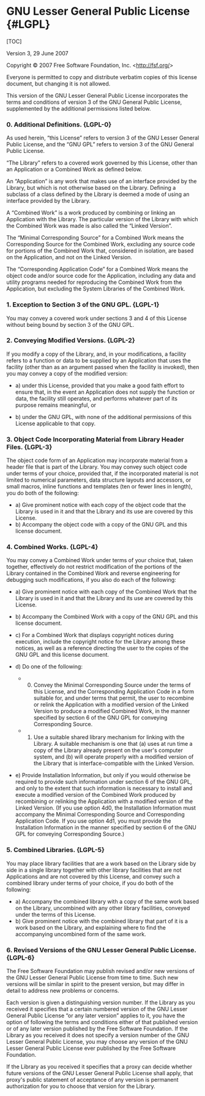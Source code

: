 # GNU Lesser General Public License {#LGPL}
[TOC]

Version 3, 29 June 2007

Copyright &copy; 2007 Free Software Foundation, Inc. &lt;<http://fsf.org/>&gt;

Everyone is permitted to copy and distribute verbatim copies
of this license document, but changing it is not allowed.


This version of the GNU Lesser General Public License incorporates
the terms and conditions of version 3 of the GNU General Public
License, supplemented by the additional permissions listed below.

### 0. Additional Definitions. {LGPL-0}

As used herein, &ldquo;this License&rdquo; refers to version 3 of the GNU Lesser
General Public License, and the &ldquo;GNU GPL&rdquo; refers to version 3 of the GNU
General Public License.

&ldquo;The Library&rdquo; refers to a covered work governed by this License,
other than an Application or a Combined Work as defined below.

An &ldquo;Application&rdquo; is any work that makes use of an interface provided
by the Library, but which is not otherwise based on the Library.
Defining a subclass of a class defined by the Library is deemed a mode
of using an interface provided by the Library.

A &ldquo;Combined Work&rdquo; is a work produced by combining or linking an
Application with the Library.  The particular version of the Library
with which the Combined Work was made is also called the &ldquo;Linked
Version&rdquo;.

The &ldquo;Minimal Corresponding Source&rdquo; for a Combined Work means the
Corresponding Source for the Combined Work, excluding any source code
for portions of the Combined Work that, considered in isolation, are
based on the Application, and not on the Linked Version.

The &ldquo;Corresponding Application Code&rdquo; for a Combined Work means the
object code and/or source code for the Application, including any data
and utility programs needed for reproducing the Combined Work from the
Application, but excluding the System Libraries of the Combined Work.

### 1. Exception to Section 3 of the GNU GPL. {LGPL-1}

You may convey a covered work under sections 3 and 4 of this License
without being bound by section 3 of the GNU GPL.

### 2. Conveying Modified Versions. {LGPL-2}

If you modify a copy of the Library, and, in your modifications, a
facility refers to a function or data to be supplied by an Application
that uses the facility (other than as an argument passed when the
facility is invoked), then you may convey a copy of the modified
version:

* a) under this License, provided that you make a good faith effort to
ensure that, in the event an Application does not supply the
function or data, the facility still operates, and performs
whatever part of its purpose remains meaningful, or

* b) under the GNU GPL, with none of the additional permissions of
this License applicable to that copy.

### 3. Object Code Incorporating Material from Library Header Files. {LGPL-3}

The object code form of an Application may incorporate material from
a header file that is part of the Library.  You may convey such object
code under terms of your choice, provided that, if the incorporated
material is not limited to numerical parameters, data structure
layouts and accessors, or small macros, inline functions and templates
(ten or fewer lines in length), you do both of the following:

* a) Give prominent notice with each copy of the object code that the
Library is used in it and that the Library and its use are
covered by this License.
* b) Accompany the object code with a copy of the GNU GPL and this license
document.

### 4. Combined Works. {LGPL-4}

You may convey a Combined Work under terms of your choice that,
taken together, effectively do not restrict modification of the
portions of the Library contained in the Combined Work and reverse
engineering for debugging such modifications, if you also do each of
the following:

* a) Give prominent notice with each copy of the Combined Work that
the Library is used in it and that the Library and its use are
covered by this License.

* b) Accompany the Combined Work with a copy of the GNU GPL and this license
document.

* c) For a Combined Work that displays copyright notices during
execution, include the copyright notice for the Library among
these notices, as well as a reference directing the user to the
copies of the GNU GPL and this license document.

* d) Do one of the following:
    - 0) Convey the Minimal Corresponding Source under the terms of this
License, and the Corresponding Application Code in a form
suitable for, and under terms that permit, the user to
recombine or relink the Application with a modified version of
the Linked Version to produce a modified Combined Work, in the
manner specified by section 6 of the GNU GPL for conveying
Corresponding Source.
    - 1) Use a suitable shared library mechanism for linking with the
Library.  A suitable mechanism is one that (a) uses at run time
a copy of the Library already present on the user's computer
system, and (b) will operate properly with a modified version
of the Library that is interface-compatible with the Linked
Version.

* e) Provide Installation Information, but only if you would otherwise
be required to provide such information under section 6 of the
GNU GPL, and only to the extent that such information is
necessary to install and execute a modified version of the
Combined Work produced by recombining or relinking the
Application with a modified version of the Linked Version. (If
you use option 4d0, the Installation Information must accompany
the Minimal Corresponding Source and Corresponding Application
Code. If you use option 4d1, you must provide the Installation
Information in the manner specified by section 6 of the GNU GPL
for conveying Corresponding Source.)

### 5. Combined Libraries. {LGPL-5}

You may place library facilities that are a work based on the
Library side by side in a single library together with other library
facilities that are not Applications and are not covered by this
License, and convey such a combined library under terms of your
choice, if you do both of the following:

* a) Accompany the combined library with a copy of the same work based
on the Library, uncombined with any other library facilities,
conveyed under the terms of this License.
* b) Give prominent notice with the combined library that part of it
is a work based on the Library, and explaining where to find the
accompanying uncombined form of the same work.

### 6. Revised Versions of the GNU Lesser General Public License. {LGPL-6}

The Free Software Foundation may publish revised and/or new versions
of the GNU Lesser General Public License from time to time. Such new
versions will be similar in spirit to the present version, but may
differ in detail to address new problems or concerns.

Each version is given a distinguishing version number. If the
Library as you received it specifies that a certain numbered version
of the GNU Lesser General Public License &ldquo;or any later version&rdquo;
applies to it, you have the option of following the terms and
conditions either of that published version or of any later version
published by the Free Software Foundation. If the Library as you
received it does not specify a version number of the GNU Lesser
General Public License, you may choose any version of the GNU Lesser
General Public License ever published by the Free Software Foundation.

If the Library as you received it specifies that a proxy can decide
whether future versions of the GNU Lesser General Public License shall
apply, that proxy's public statement of acceptance of any version is
permanent authorization for you to choose that version for the
Library.
